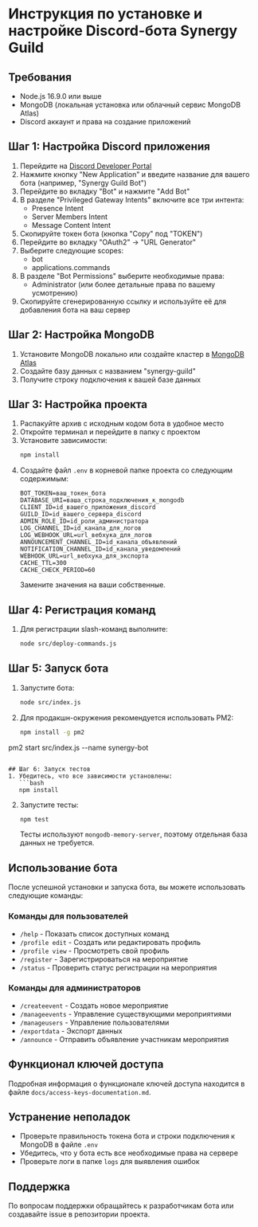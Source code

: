 # Инструкция по установке и настройке Discord-бота Synergy Guild

## Требования
- Node.js 16.9.0 или выше
- MongoDB (локальная установка или облачный сервис MongoDB Atlas)
- Discord аккаунт и права на создание приложений

## Шаг 1: Настройка Discord приложения
1. Перейдите на [Discord Developer Portal](https://discord.com/developers/applications)
2. Нажмите кнопку "New Application" и введите название для вашего бота (например, "Synergy Guild Bot")
3. Перейдите во вкладку "Bot" и нажмите "Add Bot"
4. В разделе "Privileged Gateway Intents" включите все три интента:
   - Presence Intent
   - Server Members Intent
   - Message Content Intent
5. Скопируйте токен бота (кнопка "Copy" под "TOKEN")
6. Перейдите во вкладку "OAuth2" -> "URL Generator"
7. Выберите следующие scopes:
   - bot
   - applications.commands
8. В разделе "Bot Permissions" выберите необходимые права:
   - Administrator (или более детальные права по вашему усмотрению)
9. Скопируйте сгенерированную ссылку и используйте её для добавления бота на ваш сервер

## Шаг 2: Настройка MongoDB
1. Установите MongoDB локально или создайте кластер в [MongoDB Atlas](https://www.mongodb.com/cloud/atlas)
2. Создайте базу данных с названием "synergy-guild"
3. Получите строку подключения к вашей базе данных

## Шаг 3: Настройка проекта
1. Распакуйте архив с исходным кодом бота в удобное место
2. Откройте терминал и перейдите в папку с проектом
3. Установите зависимости:
   ```bash
   npm install
   ```
4. Создайте файл `.env` в корневой папке проекта со следующим содержимым:
   ```
   BOT_TOKEN=ваш_токен_бота
   DATABASE_URI=ваша_строка_подключения_к_mongodb
   CLIENT_ID=id_вашего_приложения_discord
   GUILD_ID=id_вашего_сервера_discord
   ADMIN_ROLE_ID=id_роли_администратора
   LOG_CHANNEL_ID=id_канала_для_логов
   LOG_WEBHOOK_URL=url_вебхука_для_логов
   ANNOUNCEMENT_CHANNEL_ID=id_канала_объявлений
   NOTIFICATION_CHANNEL_ID=id_канала_уведомлений
   WEBHOOK_URL=url_вебхука_для_экспорта
   CACHE_TTL=300
   CACHE_CHECK_PERIOD=60
   ```
   Замените значения на ваши собственные.

## Шаг 4: Регистрация команд
1. Для регистрации slash-команд выполните:
   ```bash
   node src/deploy-commands.js
   ```

## Шаг 5: Запуск бота
1. Запустите бота:
   ```bash
   node src/index.js
   ```
2. Для продакшн-окружения рекомендуется использовать PM2:
   ```bash
   npm install -g pm2
pm2 start src/index.js --name synergy-bot
```

## Шаг 6: Запуск тестов
1. Убедитесь, что все зависимости установлены:
   ```bash
   npm install
   ```
2. Запустите тесты:
   ```bash
   npm test
   ```
   Тесты используют `mongodb-memory-server`, поэтому отдельная база данных не требуется.

## Использование бота
После успешной установки и запуска бота, вы можете использовать следующие команды:

### Команды для пользователей
- `/help` - Показать список доступных команд
- `/profile edit` - Создать или редактировать профиль
- `/profile view` - Просмотреть свой профиль
- `/register` - Зарегистрироваться на мероприятие
- `/status` - Проверить статус регистрации на мероприятия

### Команды для администраторов
- `/createevent` - Создать новое мероприятие
- `/manageevents` - Управление существующими мероприятиями
- `/manageusers` - Управление пользователями
- `/exportdata` - Экспорт данных
- `/announce` - Отправить объявление участникам мероприятия

## Функционал ключей доступа
Подробная информация о функционале ключей доступа находится в файле `docs/access-keys-documentation.md`.

## Устранение неполадок
- Проверьте правильность токена бота и строки подключения к MongoDB в файле `.env`
- Убедитесь, что у бота есть все необходимые права на сервере
- Проверьте логи в папке `logs` для выявления ошибок

## Поддержка
По вопросам поддержки обращайтесь к разработчикам бота или создавайте issue в репозитории проекта.
